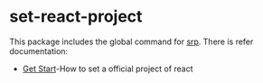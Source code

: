 # set-react-project

This package includes the global command for [srp](https://github.com/huangsisheng/set-react-project).
There is refer documentation:

- [Get Start](http://43.136.181.170)-How to set a official project of react
